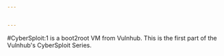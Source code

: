 ```yaml
---


---
```


#CyberSploit:1 is a boot2root VM from Vulnhub. This is the first part of the Vulnhub's CyberSploit Series.
